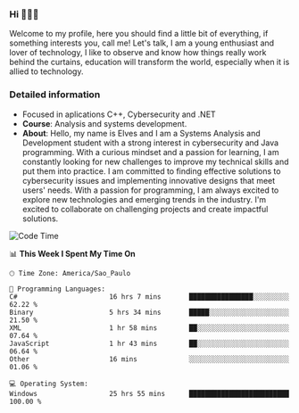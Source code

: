 


### Hi 🙋🏽‍♂️

Welcome to my profile, here you should find a little bit of everything, if something interests you, call me! Let's talk,
I am a young enthusiast and lover of technology, I like to observe and know how things really work behind the curtains, 
education will transform the world, especially when it is allied to technology.

### Detailed information
* Focused in aplications C++, Cybersecurity and .NET
* **Course**: Analysis and systems development.
* **About**: Hello, my name is Elves and I am a Systems Analysis and Development student with a strong interest in cybersecurity and Java programming. With a curious mindset and a passion for learning, I am constantly looking for new challenges to improve my technical skills and put them into practice. I am committed to finding effective solutions to cybersecurity issues and implementing innovative designs that meet users' needs. With a passion for programming, I am always excited to explore new technologies and emerging trends in the industry. I'm excited to collaborate on challenging projects and create impactful solutions.

<!--START_SECTION:waka-->
![Code Time](http://img.shields.io/badge/Code%20Time-169%20hrs%2011%20mins-blue)

📊 **This Week I Spent My Time On** 

```text
🕑︎ Time Zone: America/Sao_Paulo

💬 Programming Languages: 
C#                       16 hrs 7 mins       ████████████████░░░░░░░░░   62.22 % 
Binary                   5 hrs 34 mins       █████░░░░░░░░░░░░░░░░░░░░   21.50 % 
XML                      1 hr 58 mins        ██░░░░░░░░░░░░░░░░░░░░░░░   07.64 % 
JavaScript               1 hr 43 mins        ██░░░░░░░░░░░░░░░░░░░░░░░   06.64 % 
Other                    16 mins             ░░░░░░░░░░░░░░░░░░░░░░░░░   01.06 % 

💻 Operating System: 
Windows                  25 hrs 55 mins      █████████████████████████   100.00 % 
```


<!--END_SECTION:waka-->


